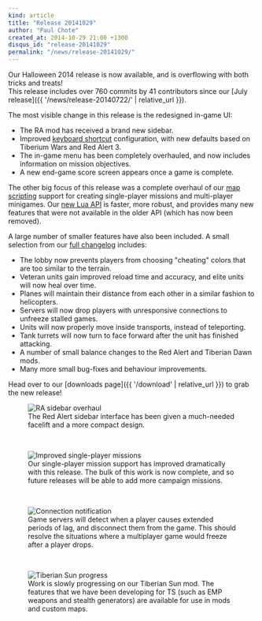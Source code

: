 ```yaml
---
kind: article
title: "Release 20141029"
author: "Paul Chote"
created_at: 2014-10-29 21:00 +1300
disqus_id: "release-20141029"
permalink: "/news/release-20141029/"
---
```


Our Halloween 2014 release is now available, and is overflowing with both tricks and treats!<br />
This release includes over 760 commits by 41 contributors since our [July release]({{ '/news/release-20140722/' | relative_url }}).

The most visible change in this release is the redesigned in-game UI:

- The RA mod has received a brand new sidebar.
- Improved [keyboard shortcut](https://github.com/OpenRA/OpenRA/wiki/Hotkeys) configuration, with new defaults based on Tiberium Wars and Red Alert 3.
- The in-game menu has been completely overhauled, and now includes information on mission objectives.
- A new end-game score screen appears once a game is complete.

The other big focus of this release was a complete overhaul of our [map scripting](https://github.com/OpenRA/OpenRA/wiki/Map-scripting) support for creating single-player missions and multi-player minigames.  Our [new Lua API](https://github.com/OpenRA/OpenRA/wiki/Lua-API) is faster, more robust, and provides many new features that were not available in the older API (which has now been removed).

A large number of smaller features have also been included.  A small selection from our [full changelog](https://wiki.openra.net/Changelog/b39a8c21fd8551b7bd80b8fc9ec3ed615a395af6) includes:

- The lobby now prevents players from choosing "cheating" colors that are too similar to the terrain.
- Veteran units gain improved reload time and accuracy, and elite units will now heal over time.
- Planes will maintain their distance from each other in a similar fashion to helicopters.
- Servers will now drop players with unresponsive connections to unfreeze stalled games.
- Units will now properly move inside transports, instead of teleporting.
- Tank turrets will now turn to face forward after the unit has finished attacking.
- A number of small balance changes to the Red Alert and Tiberian Dawn mods.
- Many more small bug-fixes and behaviour improvements.

Head over to our [downloads page]({{ '/download' | relative_url }}) to grab the new release!

<figure>
  <img src="{{ '/images/news/20140927-sidebars.png' | relative_url }}" loading="lazy" alt="RA sidebar overhaul" />
  <figcaption>The Red Alert sidebar interface has been given a much-needed facelift and a more compact design.</figcaption>
</figure>
<br />
<figure>
  <img src="{{ '/images/news/20141029-missions.png' | relative_url }}" loading="lazy" alt="Improved single-player missions" />
  <figcaption>Our single-player mission support has improved dramatically with this release. The bulk of this work is now complete, and so future releases will be able to add more campaign missions.</figcaption>
</figure>
<br />
<figure>
  <img src="{{ '/images/news/20141012-connection.png' | relative_url }}" loading="lazy" alt="Connection notification" />
  <figcaption>Game servers will detect when a player causes extended periods of lag, and disconnect them from the game. This should resolve the situations where a multiplayer game would freeze after a player drops.</figcaption>
</figure>
<br />
<figure>
  <img src="{{ '/images/news/20141012-tibsun.png' | relative_url }}" loading="lazy" alt="Tiberian Sun progress" />
  <figcaption>Work is slowly progressing on our Tiberian Sun mod.  The features that we have been developing for TS (such as EMP weapons and stealth generators) are available for use in mods and custom maps.</figcaption>
</figure>
